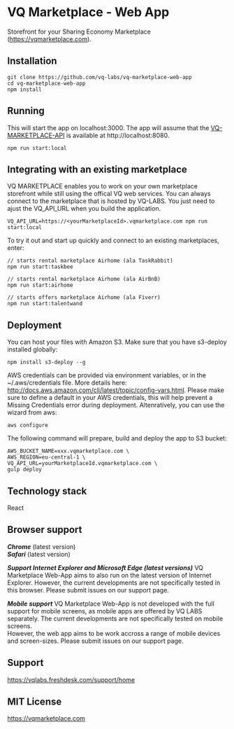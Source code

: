 # VQ Marketplace - Web App
Storefront for your Sharing Economy Marketplace (https://vqmarketplace.com).
## Installation
```
git clone https://github.com/vq-labs/vq-marketplace-web-app
cd vq-marketplace-web-app
npm install
```

## Running
This will start the app on localhost:3000. The app will assume that the [VQ-MARKETPLACE-API](https://github.com/vq-labs/vq-marketplace-api) is available at http://localhost:8080.
```
npm run start:local
```

## Integrating with an existing marketplace
VQ MARKETPLACE enables you to work on your own marketplace storefront while still using the offical VQ web services.
You can always connect to the marketplace that is hosted by VQ-LABS. You just need to ajust the VQ_API_URL when you build the application.
```
VQ_API_URL=https://<yourMarketplaceId>.vqmarketplace.com npm run start:local
```

To try it out and start up quickly and connect to an existing marketplaces, enter:
```
// starts rental marketplace Airhome (ala TaskRabbit)
npm run start:taskbee

// starts rental marketplace Airhome (ala AirBnB)
npm run start:airhome

// starts offers marketplace Airhome (ala Fiverr)
npm run start:talentwand
```

## Deployment
You can host your files with Amazon S3. Make sure that you have s3-deploy installed globally:
```
npm install s3-deploy --g
```

AWS credentials can be provided via environment variables, or in the ~/.aws/credentials file. More details here: http://docs.aws.amazon.com/cli/latest/topic/config-vars.html. Please make sure to define a default in your AWS credentials, this will help prevent a Missing Credentials error during deployment.
Altenratively, you can use the wizard from aws:
```
aws configure
```

The following command will prepare, build and deploy the app to S3 bucket:
```
AWS_BUCKET_NAME=xxx.vqmarketplace.com \
AWS_REGION=eu-central-1 \
VQ_API_URL=yourMarketplaceId.vqmarketplace.com \ 
gulp deploy
```

## Technology stack
React
## Browser support
***Chrome*** (latest version)<br />
***Safari*** (latest version)<br />

***Support Internet Explorer and Microsoft Edge (latest versions)***
VQ Marketplace Web-App aims to also run on the latest version of Internet Explorer. However, the current developments are not specifically tested in this browser. Please submit issues on our support page.

***Mobile support***
VQ Marketplace Web-App is not developed with the full support for mobile screens, as mobile apps are offered by VQ LABS separately. The current developments are not specifically tested on mobile screens.
<br />
However, the web app aims to be work accross a range of mobile devices and screen-sizes. Please submit issues on our support page.

## Support
https://vqlabs.freshdesk.com/support/home

## MIT License
https://vqmarketplace.com